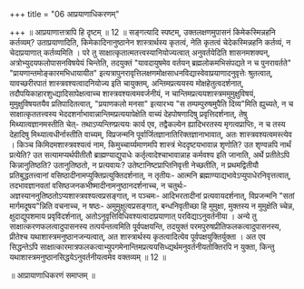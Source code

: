 +++
title = "06 आप्रयाणाधिकरणम्"

+++
॥ आप्रयाणात्तत्रापि हि दृष्टम् ॥ 12 ॥ सङ्गत्यादि स्पष्टम्, उक्तलक्षणमुपासनं किमेकस्मिन्नहनि कर्तव्यम्? उताप्रयाणादिति, किमेकादिनानुष्ठानेन शास्त्रार्थस्य कृतत्वं, नेति कृतत्वं चेदेकस्मिन्नहनि कर्तव्यं, न चेदाप्रयाणात् कर्तव्यमिति । परे तु साक्षात्कृतात्मतत्त्वस्यानियोज्यत्वात् अनुवर्तयेदिति शासनमशक्यन्, अत्रोभ्युदयफलोपासनविषयेयं चिन्तेति, तदयुक्तं "यावदायुषमेव वर्तयन् ब्रह्मलोकमभिसंपद्यते न च पुनरावर्तते" "प्रायणान्तमोङ्कारमभिधायायीत" इत्यत्रापुनरावृत्तिलक्षणमोक्षसाधनविद्यास्वेवाप्रयाणादनुवृत्तेः श्रुतत्वात्, यावच्छरीरपातं शास्त्रवश्यत्वादनियोज्य इति चायुक्तम्, अन्तिमप्रत्ययस्य मोक्षहेतुत्वदर्शनात्, तदौपयिकाहारशुध्द्यादिसापेक्षत्वाच्च शास्त्रवश्यत्वमवर्जनीयं, न चान्तिमप्रत्ययशास्त्रममुमुक्षुविषयं, मुमुक्षुविषयतयैव प्रतिपादितत्वात्, "प्रयाणकलो मनसा" इत्यारभ्य "स तम्पम्पुरुषमुपैति दिव्य"मिति ह्युच्यते, न च साक्षात्कृततत्त्वस्य भेददशर्नाभावान्नान्तिमप्रत्ययापेक्षेति वाच्यं देहपोषणादिषु प्रवृत्तिदर्शनात्, तेषु मिथ्यात्वज्ञानमस्तीति चेत्- तथाऽप्यन्तिण्प्रत्ययः कार्य एव, तद्वैकल्येन ह्यादिभरतस्य मृगत्वप्राप्तिः, न च तस्य देहादिषु मिथ्यात्वधीर्नास्तीति वाच्यम्, विप्रजन्मनि पूर्वार्जितज्ञानातिरिक्तज्ञानाभावात्, अतः शास्त्रवश्यत्वमस्त्येव । किञ्च किमिदमशास्त्रवश्यत्वं नाम, किमुच्चार्य्यमाणमपि शास्त्रं भेददृष्टयभावान्न शृणोति? उत शृण्वन्नपि नार्थं प्रत्येति? उत सत्यामप्यर्थपीतीतौ ब्राह्मण्याद्युपाधेः कर्तृत्वादेश्चाभावान्नाह कर्मवश्य इति जानाति, अर्थे प्रतीतेऽपि किन्नानुतिष्ठति? उतानुतिष्ठतो, न प्रत्यवायः? उतेष्टानिष्टप्राप्तिनिवृत्ती नेच्छतीति, न प्रथमद्वितीयौ प्रतिबुद्धतत्त्वानां वसिष्ठादीनामप्युक्तिप्रत्युक्तिदर्शनात्, न तृतीयः- आत्मनि ब्रह्माण्याद्यभावेऽप्युपाधेरनिवृत्तत्वात्, तदभावज्ञानवतां वसिष्ठजनकभीष्मादीनामनुष्ठानदर्शनाच्च, न चतुर्थः- अज्ञस्याननुतिष्ठतोऽप्यशास्त्रवश्यत्वप्रसङ्गात्, न पञ्चमः- आदिभरतादीनां प्रत्यवायदर्शनात्, विप्रजन्मनि "सतां मार्गमदूषय"न्निति वचनाच्च, न षष्ठः- अमुमुक्षुत्वप्रसङ्गात्, बन्धनिवृतीच्छा हि मुमुक्षा, मुक्तस्य न मुमुक्षेति च्चेन्न, क्षुदाद्युपशमाय प्रवृविदर्शनात्, अतोऽनुवृत्तिविधिवश्यत्वादाप्रयाणात् परविद्याऽनुवर्तनीया । अन्ये तु साक्षात्करणफलत्वादुपासनस्य तत्पर्यन्तत्वमिति पूर्वपक्षयन्ति, तदयुक्तं परमपुरुषप्रीतिफलकत्वादुपासनस्य, प्रीतेश्च यथाशास्त्रमनुष्ठानजन्यत्वात्, अत शास्त्रार्थस्य कृतत्वादित्येव पूर्वपक्षयुक्तिर्युक्ता । अत एव सिद्धन्तेऽपि साक्षात्कारमात्रफलकत्वाभ्युपगमेनान्तिमप्रत्ययसिध्द्यर्थमनुवर्तनीयतोक्तिरपि न युक्ता, किन्तु यथाशास्त्रमनुष्ठानसिद्धयेऽनुवर्तनीयत्वमेव वक्तव्यम् ॥ 12 ॥

॥ आप्रायाणाधिकरणं समाप्तम् ॥

